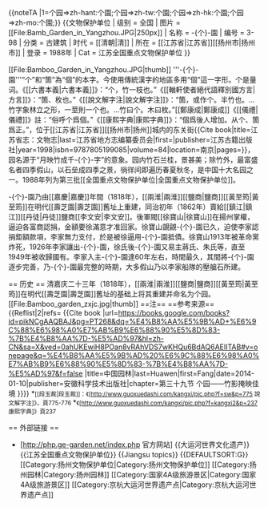 {{noteTA
|1=个园=>zh-hant:个園;个园=>zh-tw:个園;个园=>zh-hk:个園;个园=>zh-mo:个園;}}
{{文物保护单位
| 级别 = 全国
| 图片 = [[File:Bamb_Garden_in_Yangzhou.JPG|250px]]
| 名称 = -{个}-園
| 编号 = 3-98
| 分类 = 古建筑
| 时代 = [[清朝|清]]
| 所在 = [[江苏省|江苏省]][[扬州市|扬州市]]
| 登录 = 1988年
| Cat = 江苏全国重点文物保护单位
}}

[[File:Bamboo_Garden_in_Yangzhou.JPG|thumb]]
'''-{个}-園'''<ref group="注">“<nowiki>个</nowiki>”和“<nowiki>箇</nowiki>”為“<nowiki>個</nowiki>”的本字。今使用傳統漢字的地區多用“<nowiki>個</nowiki>”這一字形。<nowiki>个</nowiki>是量词。《[[六書本義|六書本義]]》：“<nowiki>个</nowiki>，竹一枝也。”《[[輶軒使者絕代語釋別國方言|方言]]》：“箇、枚也。”《[[說文解字注|說文解字注]]》：“箇，或作<nowiki>个</nowiki>。半竹也。...竹字象林立之形，一莖則一<nowiki>个</nowiki>也。...竹曰<nowiki>个</nowiki>。木曰枚。”[[鄭康成|鄭康成]]《[[儀禮|儀禮]]》註：“俗呼<nowiki>个</nowiki>爲<nowiki>個</nowiki>。”《[[康熙字典|康熙字典]]》：“<nowiki>個</nowiki>爲後人增加。从<nowiki>个</nowiki>、箇爲正。”</ref>，位于[[江苏省|江苏省]][[扬州市|扬州]]城内的东关街<ref>{{Cite book|title=江苏省志：文物志|last=江苏省地方志编纂委员会|first=|publisher=江苏古籍出版社|year=1998|isbn=9787805199085|volume=84|location=南京|pages=}}</ref>，园名源于“月映竹成千-{个}-字”的意象。园内竹石兰桂，景甚美；除竹外，最富盛名者四季假山，以石垒成四季之景，徜徉间即遍历春夏秋冬，是中国十大名园之一。1988年列为第三批[[全国重点文物保护单位|全国重点文物保护单位]]。

-{个}-園乃由[[嘉慶|嘉慶]]年間（1818年），[[兩淮|兩淮]][[鹽商|鹽商]][[黃至筠|黃至筠]]在明代[[壽芝園|壽芝園]]舊址上重建，同治初年（1862年）賣給[[鎮江|鎮江]][[丹徒|丹徒]]鹽商[[李文安|李文安]]。後軍閥[[徐寶山|徐寶山]]在揚州掌權，逼迫各富商認捐，金額要徐滿意才准回家。徐寶山覬覦-{个}-園已久，迫使李家認捐鉅額款項，李家無力支付，於是被徐逼用-{个}-園抵債。徐寶山1913年被革命黨炸死，1926年李家讓出-{个}-園，徐氏後-{个}-園又易主蔣氏、朱氏等，直至1949年被收歸國有。李家入主-{个}-園達60年左右，時間最久，其間將-{个}-園逐步完善，乃-{个}-園最完整的時期，大多假山乃以李家船隊的壓艙石所建。

== 历史 ==
清嘉庆二十三年（1818年），[[兩淮|兩淮]][[鹽商|鹽商]][[黃至筠|黃至筠]]在明代[[壽芝園|壽芝園]]舊址的基础上将其重建并命名为<nowiki>个</nowiki>园。<ref name="中国园林"></ref>
[[File:Bamboo_garden_zxjc.jpg|thumb]]
==注==
<references group="注" />
==参考来源==
{{Reflist|2|refs=
<ref name="中国园林">{{Cite book
|url=https://books.google.com/books?id=pikNCgAAQBAJ&pg=PT268&dq=%E4%B8%AA%E5%9B%AD+%E6%9C%88%E6%98%A0%E7%AB%B9%E6%88%90%E5%8D%83-%7B%E4%B8%AA%7D-%E5%AD%97&hl=zh-CN&sa=X&ved=0ahUKEwiH8POan8vRAhVDS7wKHQu6BdAQ6AEIITAB#v=onepage&q=%E4%B8%AA%E5%9B%AD%20%E6%9C%88%E6%98%A0%E7%AB%B9%E6%88%90%E5%8D%83-%7B%E4%B8%AA%7D-%E5%AD%97&f=false
|title=中国园林|last=Huawen|first=Fang|date=2014-01-10|publisher=安徽科学技术出版社|chapter=第三十九节 个园——竹影掩映佳境
}}</ref>}}
*<small>[[段玉裁|段玉裁]]：《[http://www.guoxuedashi.com/kangxi/pic.php?f=sw&p=775  說文解字注]》，頁775-776 </small>
*<small>《[http://www.guoxuedashi.com/kangxi/pic.php?f=kangxi2&p=237 康熙字典]》頁237</small>

== 外部链接 ==
* [http://php.ge-garden.net/index.php 官方网站]
{{大运河世界文化遗产}}
{{江苏全国重点文物保护单位}}
{{Jiangsu topics}}
{{DEFAULTSORT:G}}
[[Category:扬州文物保护单位|Category:扬州文物保护单位]]
[[Category:扬州园林|Category:扬州园林]]
[[Category:国家4A级旅游景区|Category:国家4A级旅游景区]]
[[Category:京杭大运河世界遗产点|Category:京杭大运河世界遗产点]]